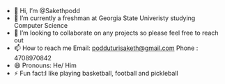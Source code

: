 - 👋 Hi, I’m @Sakethpodd
- 🌱 I’m currently a freshman at Georgia State Univeristy studying Computer Science
- 💞️ I’m looking to collaborate on any projects so please feel free to reach out
- 📫 How to reach me Email: podduturisaketh@gmail.com Phone : 4708970842 
- 😄 Pronouns: He/ Him
- ⚡ Fun fact:I like playing basketball, football and pickleball

<!---
Sakethpodd/Sakethpodd is a ✨ special ✨ repository because its `README.md` (this file) appears on your GitHub profile.
You can click the Preview link to take a look at your changes.
--->
